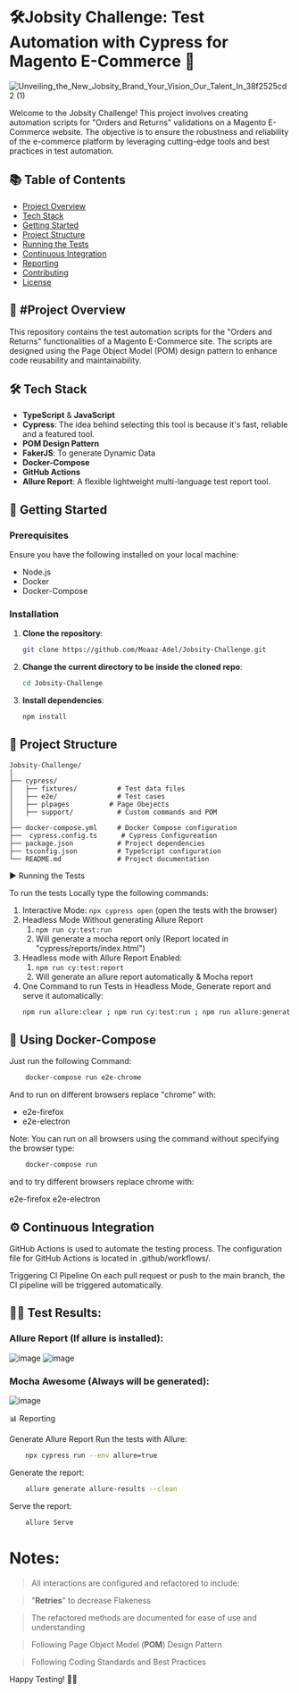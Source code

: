 # 🛠️Jobsity Challenge: Test Automation with Cypress for Magento E-Commerce 🛒

![Unveiling_the_New_Jobsity_Brand_Your_Vision_Our_Talent_In_38f2525cd2 (1)](https://github.com/Moaaz-Adel/Jobsity-Challenge/assets/66737098/3b8a6ac6-68c1-4bad-9842-794976f97157)


Welcome to the Jobsity Challenge! This project involves creating automation scripts for "Orders and Returns" validations on a Magento E-Commerce website. The objective is to ensure the robustness and reliability of the e-commerce platform by leveraging cutting-edge tools and best practices in test automation.

## 📚 Table of Contents
- [Project Overview](#project-overview)
- [Tech Stack](#tech-stack)
- [Getting Started](#getting-started)
- [Project Structure](#project-structure)
- [Running the Tests](#running-the-tests)
- [Continuous Integration](#continuous-integration)
- [Reporting](#reporting)
- [Contributing](#contributing)
- [License](#license)

## 🚀 #Project Overview

This repository contains the test automation scripts for the "Orders and Returns" functionalities of a Magento E-Commerce site. The scripts are designed using the Page Object Model (POM) design pattern to enhance code reusability and maintainability. 

## 🛠️ Tech Stack

- **TypeScript** & **JavaScript**
- **Cypress**: The idea behind selecting this tool is because it's fast, reliable and a featured tool.
- **POM Design Pattern**
- **FakerJS**: To generate Dynamic Data
- **Docker-Compose**
- **GitHub Actions**
- **Allure Report**: A flexible lightweight multi-language test report tool.

## 🏁 Getting Started

### Prerequisites

Ensure you have the following installed on your local machine:

- Node.js
- Docker
- Docker-Compose

### Installation

1. **Clone the repository**:
    ```sh
    git clone https://github.com/Moaaz-Adel/Jobsity-Challenge.git
    ```

2. **Change the current directory to be inside the cloned repo**:
     ```sh
   cd Jobsity-Challenge
   ``` 
3. **Install dependencies**:
    ```sh
    npm install
    ```

## 📂 Project Structure

```plaintext
Jobsity-Challenge/
│
├── cypress/
│   ├── fixtures/          # Test data files
│   ├── e2e/               # Test cases
│   ├── plpages          # Page Obejects
│   ├── support/           # Custom commands and POM
│
├── docker-compose.yml     # Docker Compose configuration
├──  cypress.config.ts      # Cypress Configureation
├── package.json           # Project dependencies
├── tsconfig.json          # TypeScript configuration
└── README.md              # Project documentation
```

▶️ Running the Tests

To run the tests Locally type the following commands:

1. Interactive Mode: `npx cypress open` (open the tests with the browser)
2. Headless Mode Without generating Allure Report
    1. `npm run cy:test:run` 
    2. Will generate a mocha report only  (Report located in "cypress/reports/index.html")
3. Headless mode with Allure Report Enabled:
    1. `npm run cy:test:report`
    2. Will generate an allure report automatically & Mocha report
4. One Command to run Tests in Headless Mode, Generate report and serve it automatically:
     ```sh
   npm run allure:clear ; npm run cy:test:run ; npm run allure:generate ; npm run allure:serve
   ``` 
   

    
## 🥉 Using Docker-Compose

Just run the following Command:

``` sh
    docker-compose run e2e-chrome
```

And to run on different browsers replace "chrome" with:

* e2e-firefox
* e2e-electron

Note: You can run on all browsers using the command without specifying the browser type:
``` sh
    docker-compose run
```

and to try different browsers replace chrome with:

e2e-firefox
e2e-electron



## ⚙️ Continuous Integration

GitHub Actions is used to automate the testing process. The configuration file for GitHub Actions is located in .github/workflows/.

Triggering CI Pipeline
On each pull request or push to the main branch, the CI pipeline will be triggered automatically.

## 🏃‍♂️ Test Results:

### Allure Report (If allure is installed):
![image](https://github.com/Moaaz-Adel/Jobsity-Challenge/assets/66737098/06ad2a38-d5a4-4c99-8b22-2e8d4c9b7d90)
![image](https://github.com/Moaaz-Adel/Jobsity-Challenge/assets/66737098/673443de-1569-46ed-abe6-877283b68ea0)


### Mocha Awesome (Always will be generated):
![image](https://github.com/Moaaz-Adel/Jobsity-Challenge/assets/66737098/1a1a7a35-097e-45b1-8ce4-2dc06ec1bf52)


📊 Reporting

Generate Allure Report
Run the tests with Allure:

``` sh
    npx cypress run --env allure=true
```
Generate the report:

``` sh
    allure generate allure-results --clean
```
    
Serve the report:

``` sh
    allure Serve
   ```

# Notes:

> All interactions are configured and refactored to include:

> "**Retries**" to decrease Flakeness

> The refactored methods are documented for ease of use and understanding

> Following Page Object Model (**POM**) Design Pattern

> Following Coding Standards and Best Practices

Happy Testing! 🚀✨
